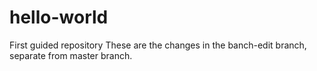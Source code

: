 # hello-world
First guided repository
These are the changes in the banch-edit branch, separate from master branch.
